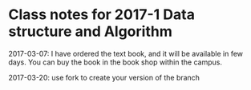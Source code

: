 # Class notes for 2017-1 Data structure and Algorithm

2017-03-07: I have ordered the text book, and it will be available in few days. You can buy the book in the book shop within the campus.

2017-03-20: use fork to create your version of the branch

